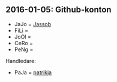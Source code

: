 2016-01-05: Github-konton
-----------

* JaJo = [Jassob](https://github.com/Jassob)
* FiLi =
* JoOl =
* CeRo =
* PeNg =

Handledare:
* PaJa = [patrikja](https://github.com/patrikja)
